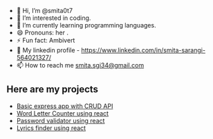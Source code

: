- 👋 Hi, I’m @smita0t7
- 👀 I’m interested in coding.
- 🌱 I’m currently learning programming languages.
- 😄 Pronouns: her .
- ⚡ Fun fact: Ambivert
- 🔗 My linkedin profile - https://www.linkedin.com/in/smita-sarangi-564021327/
- 📫 How to reach me smita.sgi34@gmail.com

## Here are my projects
- [Basic express app with CRUD API](https://github.com/smita0t7/expressApp1)
- [Word Letter Counter using react](https://github.com/smita0t7/reactProject)
- [Password validator using react](https://github.com/smita0t7/react_project)
- [Lyrics finder using react](https://github.com/smita0t7/react_project)

